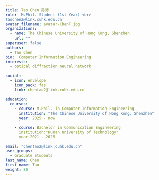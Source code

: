 ```yaml
---
title: Tao Chen 陈涛
role: 'M.Phil. Student (1st Year) <br>  
taochen2@link.cuhk.edu.cn'
avatar_filename: avatar-ChenT.jpg
organizations:
  - name: The Chinese University of Hong Kong, Shenzhen
    url: ""
superuser: false
authors:
  - Tao Chen
bio:  Computer Information Engineering
interests:
  - optical diffraction neural network

social:
  - icon: envelope
    icon_pack: fas
    link: chentao2@link.cuhk.edu.cn
   
education:
  courses:
    - course: M.Phil. in Computer Information Engineering
      institution: "The Chinese University of Hong Kong, Shenzhen"
      year: 2025 - now
      
    - course: Bachelor in Communication Engineering
      institution:"Hunan University of Technology"
      year:2021 - 2025

email: "chentao2@link.cuhk.edu.cn"
user_groups:
  - Graduate Students
last_name: Chen
first_name: Tao
weight: 80
---
```


